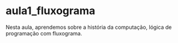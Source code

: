 # aula1_fluxograma
Nesta aula, aprendemos sobre a história da computação, lógica de programação com fluxograma. 
